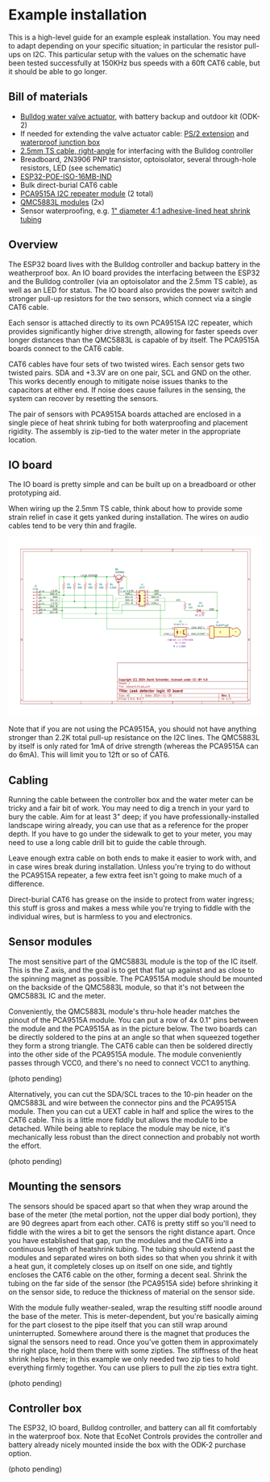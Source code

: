 # Example installation

This is a high-level guide for an example espleak installation. You may need to adapt depending on your specific
situation; in particular the resistor pull-ups on I2C. This particular setup with the values on the schematic have been
tested successfully at 150KHz bus speeds with a 60ft CAT6 cable, but it should be able to go longer.

## Bill of materials

 * [Bulldog water valve actuator](https://www.econetshop.com/bulldog.html), with battery backup and outdoor kit (ODK-2)
 * If needed for extending the valve actuator cable: [PS/2 extension](https://www.amazon.com/dp/B092S5HY19)
   and [waterproof junction box](https://www.amazon.com/dp/B07TFSLLBY)
 * [2.5mm TS cable, right-angle](https://www.amazon.com/dp/B0D4Q8QTM7) for interfacing with the Bulldog controller
 * Breadboard, 2N3906 PNP transistor, optoisolator, several through-hole resistors, LED (see schematic)
 * [ESP32-POE-ISO-16MB-IND](https://www.olimex.com/Products/IoT/ESP32/ESP32-POE-ISO/)
 * Bulk direct-burial CAT6 cable
 * [PCA9515A I2C repeater module](https://www.amazon.com/dp/B0BG2BLKVJ) (2 total)
 * [QMC5883L modules](https://www.olimex.com/Products/Modules/Sensors/MOD-HMC5883L/) (2x)
 * Sensor waterproofing, e.g. [1" diameter 4:1 adhesive-lined heat shrink tubing](https://www.amazon.com/dp/B0B616X94M)

## Overview

The ESP32 board lives with the Bulldog controller and backup battery in the weatherproof box. An IO board provides the
interfacing between the ESP32 and the Bulldog controller (via an optoisolator and the 2.5mm TS cable), as well as an LED
for status. The IO board also provides the power switch and stronger pull-up resistors for the two sensors, which
connect via a single CAT6 cable.

Each sensor is attached directly to its own PCA9515A I2C repeater, which provides significantly higher drive strength,
allowing for faster speeds over longer distances than the QMC5883L is capable of by itself. The PCA9515A boards connect
to the CAT6 cable.

CAT6 cables have four sets of two twisted wires. Each sensor gets two twisted pairs. SDA and +3.3V are on one pair, SCL
and GND on the other. This works decently enough to mitigate noise issues thanks to the capacitors at either end. If
noise does cause failures in the sensing, the system can recover by resetting the sensors.

The pair of sensors with PCA9515A boards attached are enclosed in a single piece of heat shrink tubing for both
waterproofing and placement rigidity. The assembly is zip-tied to the water meter in the appropriate location.

## IO board

The IO board is pretty simple and can be built up on a breadboard or other prototyping aid.

When wiring up the 2.5mm TS cable, think about how to provide some strain relief in case it gets yanked during
installation. The wires on audio cables tend to be very thin and fragile.

![Schematic](ioboard.svg)

Note that if you are not using the PCA9515A, you should not have anything stronger than 2.2K total pull-up resistance on
the I2C lines. The QMC5883L by itself is only rated for 1mA of drive strength (whereas the PCA9515A can do 6mA). This
will limit you to 12ft or so of CAT6.

## Cabling

Running the cable between the controller box and the water meter can be tricky and a fair bit of work. You may need to
dig a trench in your yard to bury the cable. Aim for at least 3" deep; if you have professionally-installed landscape
wiring already, you can use that as a reference for the proper depth. If you have to go under the sidewalk to get to
your meter, you may need to use a long cable drill bit to guide the cable through.

Leave enough extra cable on both ends to make it easier to work with, and in case wires break during installation.
Unless you're trying to do without the PCA9515A repeater, a few extra feet isn't going to make much of a difference.

Direct-burial CAT6 has grease on the inside to protect from water ingress; this stuff is gross and makes a mess while
you're trying to fiddle with the individual wires, but is harmless to you and electronics.

## Sensor modules

The most sensitive part of the QMC5883L module is the top of the IC itself. This is the Z axis, and the goal is to get
that flat up against and as close to the spinning magnet as possible. The PCA9515A module should be mounted on the
backside of the QMC5883L module, so that it's not between the QMC5883L IC and the meter.

Conveniently, the QMC5883L module's thru-hole header matches the pinout of the PCA9515A module. You can put a row of 4x
0.1" pins between the module and the PCA9515A as in the picture below. The two boards can be directly soldered to the
pins at an angle so that when squeezed together they form a strong triangle. The CAT6 cable can then be soldered
directly into the other side of the PCA9515A module. The module conveniently passes through VCC0, and there's no need to
connect VCC1 to anything.

(photo pending)

Alternatively, you can cut the SDA/SCL traces to the 10-pin header on the QMC5883L and wire between the connector pins
and the PCA9515A module. Then you can cut a UEXT cable in half and splice the wires to the CAT6 cable. This is a little
more fiddly but allows the module to be detached. While being able to replace the module may be nice, it's mechanically
less robust than the direct connection and probably not worth the effort.

(photo pending)

## Mounting the sensors

The sensors should be spaced apart so that when they wrap around the base of the meter (the metal portion, not the upper
dial body portion), they are 90 degrees apart from each other. CAT6 is pretty stiff so you'll need to fiddle with the
wires a bit to get the sensors the right distance apart. Once you have established that gap, run the modules and the
CAT6 into a continuous length of heatshrink tubing. The tubing should extend past the modules and separated wires on
both sides so that when you shrink it with a heat gun, it completely closes up on itself on one side, and tightly
encloses the CAT6 cable on the other, forming a decent seal. Shrink the tubing on the far side of the sensor (the
PCA9515A side) before shrinking it on the sensor side, to reduce the thickness of material on the sensor side.

With the module fully weather-sealed, wrap the resulting stiff noodle around the base of the meter. This is
meter-dependent, but you're basically aiming for the part closest to the pipe itself that you can still wrap around
uninterrupted. Somewhere around there is the magnet that produces the signal the sensors need to read. Once you've
gotten them in approximately the right place, hold them there with some zipties. The stiffness of the heat shrink helps
here; in this example we only needed two zip ties to hold everything firmly together. You can use pliers to pull the zip
ties extra tight.

(photo pending)

## Controller box

The ESP32, IO board, Bulldog controller, and battery can all fit comfortably in the waterproof box. Note that EcoNet
Controls provides the controller and battery already nicely mounted inside the box with the ODK-2 purchase option.

(photo pending)
